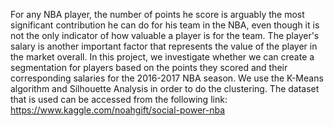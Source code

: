 For any NBA player, the number of points he score is arguably the most significant contribution he can do for his team in the NBA, even though it is not the only indicator of how valuable a player is for the team. The player's salary is another important factor that represents the value of the player in the market overall. In this project, we investigate whether we can create a segmentation for players based on the points they scored and their corresponding salaries for the 2016-2017 NBA season. We use the K-Means algorithm and Silhouette Analysis in order to do the clustering. The dataset that is used can be accessed from the following link: https://www.kaggle.com/noahgift/social-power-nba
